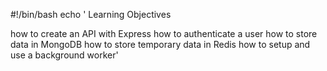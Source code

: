 #!/bin/bash
echo '
Learning Objectives

how to create an API with Express
how to authenticate a user
how to store data in MongoDB
how to store temporary data in Redis
how to setup and use a background worker'
